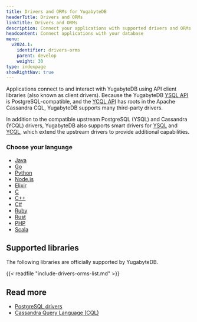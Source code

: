 ```yaml
---
title: Drivers and ORMs for YugabyteDB
headerTitle: Drivers and ORMs
linkTitle: Drivers and ORMs
description: Connect your applications with supported drivers and ORMs
headcontent: Connect applications with your database
menu:
  v2024.1:
    identifier: drivers-orms
    parent: develop
    weight: 30
type: indexpage
showRightNav: true
---
```


Applications connect to and interact with YugabyteDB using API client libraries (also known as client drivers). Because the YugabyteDB [YSQL API](../api/ysql/) is PostgreSQL-compatible, and the [YCQL API](../api/ycql/) has roots in the Apache Cassandra CQL, YugabyteDB supports many third-party drivers.

In addition to the compatible upstream PostgreSQL (YSQL) and Cassandra (YCQL) drivers, YugabyteDB also supports smart drivers for [YSQL](smart-drivers/) and [YCQL](smart-drivers-ycql/), which extend the upstream drivers to provide additional capabilities.

### Choose your language

<ul class="nav yb-pills">

  <li>
    <a href="java/" class="orange">
      <i class="fa-brands fa-java"></i>
      Java
    </a>
  </li>

  <li>
    <a href="go/" class="orange">
      <i class="fa-brands fa-golang"></i>
      Go
    </a>
  </li>

  <li>
    <a href="python/" class="orange">
      <i class="fa-brands fa-python"></i>
      Python
    </a>
  </li>

  <li>
    <a href="nodejs/" class="orange">
      <i class="fa-brands fa-node-js"></i>
      Node.js
    </a>
  </li>

  <li>
    <a href="elixir/" class="orange">
      <i class="fa-classic fa-droplet"></i>
      Elixir
    </a>
  </li>

  <li>
    <a href="c/" class="orange">
      <i class="icon-c"></i>
      C
    </a>
  </li>

  <li>
    <a href="cpp/" class="orange">
      <i class="icon-cplusplus"></i>
      C++
    </a>
  </li>

  <li>
    <a href="csharp/" class="orange">
      <i class="icon-csharp"></i>
      C#
    </a>
  </li>

  <li>
    <a href="ruby/" class="orange">
      <i class="icon-ruby"></i>
      Ruby
    </a>
  </li>

  <li>
    <a href="rust/" class="orange">
      <i class="fa-brands fa-rust"></i>
      Rust
    </a>
  </li>

  <li>
    <a href="php/" class="orange">
      <i class="fa-brands fa-php"></i>
      PHP
    </a>
  </li>

  <li>
    <a href="scala/" class="orange">
      <i class="icon-scala"></i>
      Scala
    </a>
  </li>

</ul>

## Supported libraries

The following libraries are officially supported by YugabyteDB.

{{< readfile "include-drivers-orms-list.md" >}}

## Read more

- [PostgreSQL drivers](https://www.postgresql.org/download/products/2-drivers-and-interfaces/)
- [Cassandra Query Language (CQL)](https://cassandra.apache.org/doc/latest/cassandra/developing/cql/index.html)
